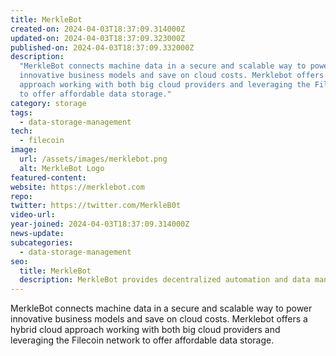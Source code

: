 ```yaml
---
title: MerkleBot
created-on: 2024-04-03T18:37:09.314000Z
updated-on: 2024-04-03T18:37:09.323000Z
published-on: 2024-04-03T18:37:09.332000Z
description:
  "MerkleBot connects machine data in a secure and scalable way to power
  innovative business models and save on cloud costs. Merklebot offers hybrid cloud
  approach working with both big cloud providers and leveraging the Filecoin network
  to offer affordable data storage."
category: storage
tags:
  - data-storage-management
tech:
  - filecoin
image:
  url: /assets/images/merklebot.png
  alt: MerkleBot Logo
featured-content:
website: https://merklebot.com
repo:
twitter: https://twitter.com/MerkleB0t
video-url:
year-joined: 2024-04-03T18:37:09.314000Z
news-update:
subcategories:
  - data-storage-management
seo:
  title: MerkleBot
  description: MerkleBot provides decentralized automation and data management solutions.
---
```


MerkleBot connects machine data in a secure and scalable way to power innovative business models and save on cloud costs. Merklebot offers a hybrid cloud approach working with both big cloud providers and leveraging the Filecoin network to offer affordable data storage.

